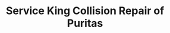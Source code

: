 ---
title: "Service King Collision Repair of Puritas"
url: /clevland/service-king-collision-repair-of-puritas/
shop: Autowerkstatt
---
